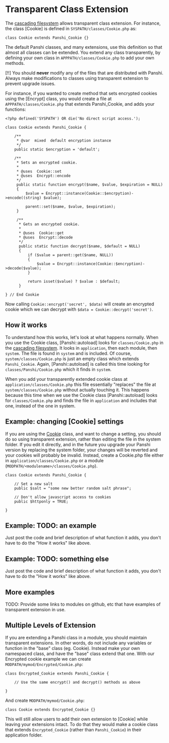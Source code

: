 # Transparent Class Extension

The [cascading filesystem](files) allows transparent class extension. For instance, the class [Cookie] is defined in `SYSPATH/classes/Cookie.php` as:

    class Cookie extends Panshi_Cookie {}

The default Panshi classes, and many extensions, use this definition so that almost all classes can be extended. You extend any class transparently, by defining your own class in `APPPATH/classes/Cookie.php` to add your own methods.

[!!] You should **never** modify any of the files that are distributed with Panshi. Always make modifications to classes using transparent extension to prevent upgrade issues.

For instance, if you wanted to create method that sets encrypted cookies using the [Encrypt] class, you would create a file at `APPPATH/classes/Cookie.php` that extends Panshi_Cookie, and adds your functions:

    <?php defined('SYSPATH') OR die('No direct script access.');

    class Cookie extends Panshi_Cookie {

        /**
         * @var  mixed  default encryption instance
         */
        public static $encryption = 'default';

        /**
         * Sets an encrypted cookie.
         *
         * @uses  Cookie::set
         * @uses  Encrypt::encode
         */
         public static function encrypt($name, $value, $expiration = NULL)
         {
             $value = Encrypt::instance(Cookie::$encrpytion)->encode((string) $value);

             parent::set($name, $value, $expiration);
         }

         /**
          * Gets an encrypted cookie.
          *
          * @uses  Cookie::get
          * @uses  Encrypt::decode
          */
          public static function decrypt($name, $default = NULL)
          {
              if ($value = parent::get($name, NULL))
              {
                  $value = Encrypt::instance(Cookie::$encryption)->decode($value);
              }

              return isset($value) ? $value : $default;
          }

    } // End Cookie

Now calling `Cookie::encrypt('secret', $data)` will create an encrypted cookie which we can decrypt with `$data = Cookie::decrypt('secret')`.

## How it works

To understand how this works, let's look at what happens normally.  When you use the Cookie class, [Panshi::autoload] looks for `classes/Cookie.php` in the [cascading filesystem](files).  It looks in `application`, then each module, then `system`. The file is found in `system` and is included.  Of course, `system/classes/Cookie.php` is just an empty class which extends `Panshi_Cookie`.  Again, [Panshi::autoload] is called this time looking for `classes/Panshi/Cookie.php` which it finds in `system`.

When you add your transparently extended cookie class at `application/classes/Cookie.php` this file essentially "replaces" the file at `system/classes/Cookie.php` without actually touching it.  This happens because this time when we use the Cookie class [Panshi::autoload] looks for `classes/Cookie.php` and finds the file in `application` and includes that one, instead of the one in system.

## Example: changing [Cookie] settings

If you are using the [Cookie](cookies) class, and want to change a setting, you should do so using transparent extension, rather than editing the file in the system folder.  If you edit it directly, and in the future you upgrade your Panshi version by replacing the system folder, your changes will be reverted and your cookies will probably be invalid.  Instead, create a Cookie.php file either in `application/classes/Cookie.php` or a module (`MODPATH/<modulename>/classes/Cookie.php`).

	class Cookie extends Panshi_Cookie {
	
		// Set a new salt
		public $salt = "some new better random salt phrase";
		
		// Don't allow javascript access to cookies
		public $httponly = TRUE;
		
	}

## Example: TODO: an example

Just post the code and brief description of what function it adds, you don't have to do the "How it works" like above.

## Example: TODO: something else

Just post the code and brief description of what function it adds, you don't have to do the "How it works" like above.

## More examples

TODO: Provide some links to modules on github, etc that have examples of transparent extension in use.

## Multiple Levels of Extension

If you are extending a Panshi class in a module, you should maintain transparent extensions. In other words, do not include any variables or function in the "base" class (eg. Cookie). Instead make your own namespaced class, and have the "base" class extend that one. With our Encrypted cookie example we can create `MODPATH/mymod/Encrypted/Cookie.php`:

	class Encrypted_Cookie extends Panshi_Cookie {

		// Use the same encrypt() and decrypt() methods as above

	}

And create `MODPATH/mymod/Cookie.php`:

	class Cookie extends Encrypted_Cookie {}

This will still allow users to add their own extension to [Cookie] while leaving your extensions intact. To do that they would make a cookie class that extends `Encrypted_Cookie` (rather than `Panshi_Cookie`) in their application folder.

